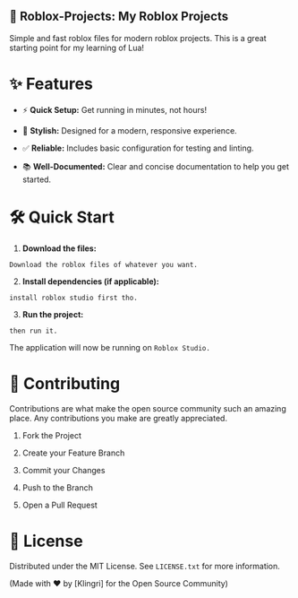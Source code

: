 ## 🚀 Roblox-Projects: My Roblox Projects

Simple and fast roblox files for modern roblox projects. This is a great starting point for my learning of Lua!

# ✨ Features

- ⚡️ **Quick Setup:** Get running in minutes, not hours!

* 🎨 **Stylish:** Designed for a modern, responsive experience.

+ ✅ **Reliable:** Includes basic configuration for testing and linting.

- 📚 **Well-Documented:** Clear and concise documentation to help you get started.

# 🛠️ Quick Start

1. **Download the files:**

```
Download the roblox files of whatever you want.
```

2. **Install dependencies (if applicable):**

```
install roblox studio first tho.
```


3. **Run the project:**

```
then run it.
```


The application will now be running on ```Roblox Studio.```

# 🤝 Contributing

Contributions are what make the open source community such an amazing place. Any contributions you make are greatly appreciated.

1. Fork the Project

2. Create your Feature Branch

3. Commit your Changes

4. Push to the Branch

5. Open a Pull Request

# 📄 License

Distributed under the MIT License. See ```LICENSE.txt``` for more information.

(Made with ❤️ by [Klingri] for the Open Source Community)
